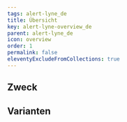 ```yaml
---
tags: alert-lyne_de
title: Übersicht
key: alert-lyne-overview_de
parent: alert-lyne_de
icon: overview
order: 1
permalink: false
eleventyExcludeFromCollections: true
---
```


## Zweck

## Varianten

